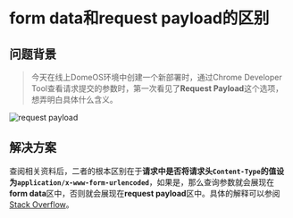 # form data和request payload的区别
## 问题背景

> 今天在线上DomeOS环境中创建一个新部署时，通过Chrome Developer Tool查看请求提交的参数时，第一次看见了**Request Payload**这个选项，想弄明白具体什么含义。

![request payload](https://cloud.githubusercontent.com/assets/980216/20785313/843a2f06-b7da-11e6-98e2-8ad2ab54eeae.png)

## 解决方案

查阅相关资料后，二者的根本区别在于**请求中是否将请求头`Content-Type`的值设为`application/x-www-form-urlencoded`**，如果是，那么查询参数就会展现在**form data**区中，否则就会展现在**request payload**区中。具体的解释可以参阅[Stack Overflow](http://stackoverflow.com/questions/10494574/what-is-the-difference-between-form-data-and-request-payload)。
